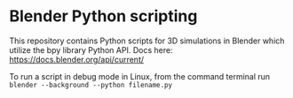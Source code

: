 # Blender Python scripting
This repository contains Python scripts for 3D simulations in Blender which utilize the bpy library Python API.
Docs here:
https://docs.blender.org/api/current/


To run a script in debug mode in Linux, from the command terminal run  
```blender --background --python filename.py```
